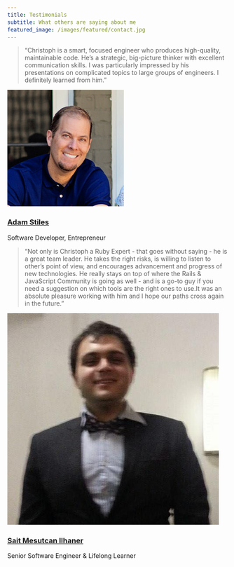 ```yaml
---
title: Testimonials
subtitle: What others are saying about me
featured_image: /images/featured/contact.jpg
---
```

> &ldquo;Christoph is a smart, focused engineer who produces high-quality, maintainable code. He’s a strategic, big-picture thinker with excellent communication skills. I was particularly impressed by his presentations on complicated topics to large groups of engineers. I definitely learned from him.&rdquo;

<div class="author">
  <img src="/images/testimonials/adam_stiles.jpg" alt="Adam Stiles"/>
</div>

### [Adam Stiles](https://www.linkedin.com/in/ajstiles/)

Software Developer, Entrepreneur


> &ldquo;Not only is Christoph a Ruby Expert - that goes without saying - he is a great team leader. He takes the right risks, is willing to listen to other’s point of view, and encourages advancement and progress of new technologies. He really stays on top of where the Rails & JavaScript Community is going as well - and is a go-to guy if you need a suggestion on which tools are the right ones to use.It was an absolute pleasure working with him and I hope our paths cross again in the future.&rdquo;

<div class="author">
  <img src="/images/testimonials/sait_mesutcan_ilhaner.jpg" alt="Sait Mesutcan Ilhaner"/>
</div>

### [Sait Mesutcan Ilhaner](https://www.linkedin.com/in/mesutcanilhaner/)

Senior Software Engineer & Lifelong Learner
